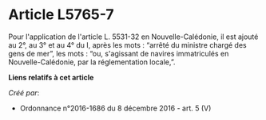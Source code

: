 # Article L5765-7

Pour l'application de l'article L. 5531-32 en Nouvelle-Calédonie, il est ajouté au 2°, au 3° et au 4° du I, après les mots :
“arrêté du ministre chargé des gens de mer”, les mots : “ou, s'agissant de navires immatriculés en Nouvelle-Calédonie, par la
réglementation locale,”.

**Liens relatifs à cet article**

_Créé par_:

  - Ordonnance n°2016-1686 du 8 décembre 2016 - art. 5 (V)
